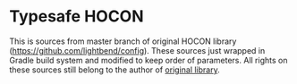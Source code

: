 # Typesafe HOCON

This is sources from master branch of original HOCON library (https://github.com/lightbend/config).
These sources just wrapped in Gradle build system and modified to keep order of parameters. 
All rights on these sources still belong to the author of [original library](https://github.com/lightbend/config).